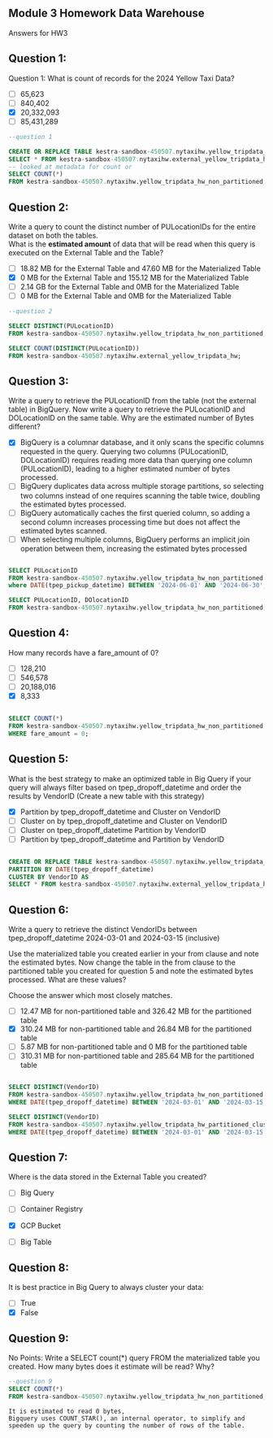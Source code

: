 ## Module 3 Homework Data Warehouse
Answers for HW3

## Question 1:
Question 1: What is count of records for the 2024 Yellow Taxi Data?
- [ ] 65,623
- [ ] 840,402
- [x] 20,332,093
- [ ] 85,431,289

```sql
--question 1

CREATE OR REPLACE TABLE kestra-sandbox-450507.nytaxihw.yellow_tripdata_hw_non_partitioned AS
SELECT * FROM kestra-sandbox-450507.nytaxihw.external_yellow_tripdata_hw;
-- looked at metadata for count or
SELECT COUNT(*)
FROM kestra-sandbox-450507.nytaxihw.yellow_tripdata_hw_non_partitioned;
```

## Question 2:
Write a query to count the distinct number of PULocationIDs for the entire dataset on both the tables.</br> 
What is the **estimated amount** of data that will be read when this query is executed on the External Table and the Table?

- [ ] 18.82 MB for the External Table and 47.60 MB for the Materialized Table
- [x] 0 MB for the External Table and 155.12 MB for the Materialized Table
- [ ] 2.14 GB for the External Table and 0MB for the Materialized Table
- [ ] 0 MB for the External Table and 0MB for the Materialized Table

```sql
--question 2

SELECT DISTINCT(PULocationID)
FROM kestra-sandbox-450507.nytaxihw.yellow_tripdata_hw_non_partitioned;

SELECT COUNT(DISTINCT(PULocationID))
FROM kestra-sandbox-450507.nytaxihw.external_yellow_tripdata_hw;

```

## Question 3:
Write a query to retrieve the PULocationID from the table (not the external table) in BigQuery. Now write a query to retrieve the PULocationID and DOLocationID on the same table. Why are the estimated number of Bytes different?
- [x] BigQuery is a columnar database, and it only scans the specific columns requested in the query. Querying two columns (PULocationID, DOLocationID) requires 
reading more data than querying one column (PULocationID), leading to a higher estimated number of bytes processed.
- [ ] BigQuery duplicates data across multiple storage partitions, so selecting two columns instead of one requires scanning the table twice, 
doubling the estimated bytes processed.
- [ ] BigQuery automatically caches the first queried column, so adding a second column increases processing time but does not affect the estimated bytes scanned.
- [ ] When selecting multiple columns, BigQuery performs an implicit join operation between them, increasing the estimated bytes processed

```sql

SELECT PULocationID
FROM kestra-sandbox-450507.nytaxihw.yellow_tripdata_hw_non_partitioned
where DATE(tpep_pickup_datetime) BETWEEN '2024-06-01' AND '2024-06-30';

SELECT PULocationID, DOlocationID
FROM kestra-sandbox-450507.nytaxihw.yellow_tripdata_hw_non_partitioned;

```

## Question 4:
How many records have a fare_amount of 0?
- [ ] 128,210
- [ ] 546,578
- [ ] 20,188,016
- [x] 8,333

```sql

SELECT COUNT(*)
FROM kestra-sandbox-450507.nytaxihw.yellow_tripdata_hw_non_partitioned
WHERE fare_amount = 0;

```

## Question 5:
What is the best strategy to make an optimized table in Big Query if your query will always filter based on tpep_dropoff_datetime and order the results by VendorID (Create a new table with this strategy)
- [x] Partition by tpep_dropoff_datetime and Cluster on VendorID
- [ ] Cluster on by tpep_dropoff_datetime and Cluster on VendorID
- [ ] Cluster on tpep_dropoff_datetime Partition by VendorID
- [ ] Partition by tpep_dropoff_datetime and Partition by VendorID

```sql

CREATE OR REPLACE TABLE kestra-sandbox-450507.nytaxihw.yellow_tripdata_hw_partitioned_clustered
PARTITION BY DATE(tpep_dropoff_datetime)
CLUSTER BY VendorID AS
SELECT * FROM kestra-sandbox-450507.nytaxihw.external_yellow_tripdata_hw;

```


## Question 6:
Write a query to retrieve the distinct VendorIDs between tpep_dropoff_datetime
2024-03-01 and 2024-03-15 (inclusive)</br>

Use the materialized table you created earlier in your from clause and note the estimated bytes. Now change the table in the from clause to the partitioned table you created for question 5 and note the estimated bytes processed. What are these values? </br>

Choose the answer which most closely matches.</br> 

- [ ] 12.47 MB for non-partitioned table and 326.42 MB for the partitioned table
- [x] 310.24 MB for non-partitioned table and 26.84 MB for the partitioned table
- [ ] 5.87 MB for non-partitioned table and 0 MB for the partitioned table
- [ ] 310.31 MB for non-partitioned table and 285.64 MB for the partitioned table

```sql

SELECT DISTINCT(VendorID)
FROM kestra-sandbox-450507.nytaxihw.yellow_tripdata_hw_non_partitioned
WHERE DATE(tpep_dropoff_datetime) BETWEEN '2024-03-01' AND '2024-03-15';

SELECT DISTINCT(VendorID)
FROM kestra-sandbox-450507.nytaxihw.yellow_tripdata_hw_partitioned_clustered
WHERE DATE(tpep_dropoff_datetime) BETWEEN '2024-03-01' AND '2024-03-15';

```


## Question 7: 
Where is the data stored in the External Table you created?

- [ ] Big Query
- [ ] Container Registry
- [x] GCP Bucket
- [ ] Big Table


## Question 8:
It is best practice in Big Query to always cluster your data:
- [ ] True
- [x] False

## Question 9:
No Points: Write a SELECT count(*) query FROM the materialized table you created. How many bytes does it estimate will be read? Why?
```sql
--question 9
SELECT COUNT(*)
FROM kestra-sandbox-450507.nytaxihw.yellow_tripdata_hw_non_partitioned;

```
```
It is estimated to read 0 bytes,
Bigquery uses COUNT_STAR(), an internal operator, to simplify and speeden up the query by counting the number of rows of the table.
```